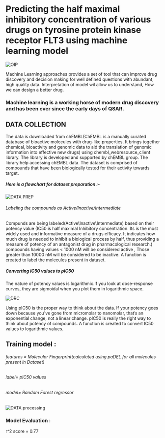 # Predicting the half maximal inhibitory concentration of various drugs on tyrosine protein kinase receptor FLT3 using machine learning model


![OIP](https://user-images.githubusercontent.com/71454551/100383427-96731a80-3043-11eb-8061-70d435030fab.png)

Machine Learning approaches provides a set of tool that can improve drug discovery and decision making for well defined questions with abundant, high quality data. 
Interpretation of model wil allow us to understand, How we can design a better drug. 
### Machine learning is a working horse of modern drug discovery and has been ever since the early days of QSAR.

## DATA COLLECTION 

The data is downloaded from chEMBL(ChEMBL is a manually curated database of bioactive molecules with drug-like properties. It brings together chemical, bioactivity and genomic data to aid the translation of genomic information into effective new drugs) using chembl_webresource_client library. The library is developed and supported by chEMBL group. The library help accessing chEMBL data.
The dataset is comprised of compounds that have been biologically tested for their activity towards target.

##### Here is a flowchart for dataset preparation :- 

![DATA PREP](https://user-images.githubusercontent.com/71454551/100384002-1a79d200-3045-11eb-9198-35bc75cbb41a.png)

###### Labeling the compounds as Active/Inactive/Intermediate
Compunds are being labeled(Active\Inactive\Intermediate) based on their potency value (IC50 is half maximal Inhibitory concentration. Its is the most widely used and informative measure of a drugs efficacy. It indicates how much drug is needed to inhibit a biological process by half, thus providing a measure of potency of an antagonist drug in pharmacological research.) 
compounds having values < 1000 nM will be considered active , Those greater than 10000 nM will be considered to be inactive. 
A function is created to label the molecules present in dataset.

##### Converting IC50 values to pIC50
The nature of potency values is logarithmic.If you look at dose-response curves, they are sigmoidal when you plot them in logarithmic space.

![DRC](https://user-images.githubusercontent.com/71454551/100385047-96751980-3047-11eb-84bf-5e44fd29dbb2.png)

Using pIC50 is the proper way to think about the data.
If your potency goes down because you've gone from micromolar to nanomolar, that’s an exponential change, not a linear change.
pIC50 is really the right way to think about potency of compounds. A function is created to convert IC50 values to logarithmic values.


 ## Training model :

###### features = Molecular Fingerprint(calculated using paDEL for all molecules present in Dataset)
###### label= pIC50 values
###### model= Random Forest regressor 

![DATA processing](https://user-images.githubusercontent.com/71454551/100385591-12bc2c80-3049-11eb-9841-c527f83ba757.png)


### Model Evaluation :

r^2 score = 0.77














